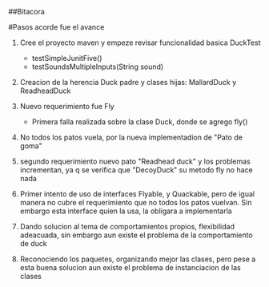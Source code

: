 ##Bitacora

#Pasos acorde fue el avance

1. Cree el proyecto maven y empeze revisar funcionalidad basica
   DuckTest
   * testSimpleJunitFive()
   * testSoundsMultipleInputs(String sound)

2. Creacion de la herencia Duck padre y clases hijas: MallardDuck y ReadheadDuck

3. Nuevo requerimiento fue Fly
   * Primera falla realizada sobre la clase Duck, donde se agrego fly()
4. No todos los patos vuela, por la nueva implementadion de "Pato de goma"

5. segundo requerimiento nuevo pato "Readhead duck" y los problemas incrementan, 
   ya q se verifica que  "DecoyDuck" su metodo fly no hace nada
   
6. Primer intento de uso de interfaces Flyable, y Quackable, pero de igual manera
   no cubre el requerimiento que no todos los patos vuelvan. Sin embargo esta interface 
   quien la usa, la obligara a implementarla

7. Dando solucion al tema de comportamientos propios, flexibilidad adeacuada, sin embargo
   aun existe el problema de la comportamiento de duck
   
8. Reconociendo los paquetes, organizando mejor las clases, pero pese a esta buena solucion
   aun existe el problema de instanciacion de las clases